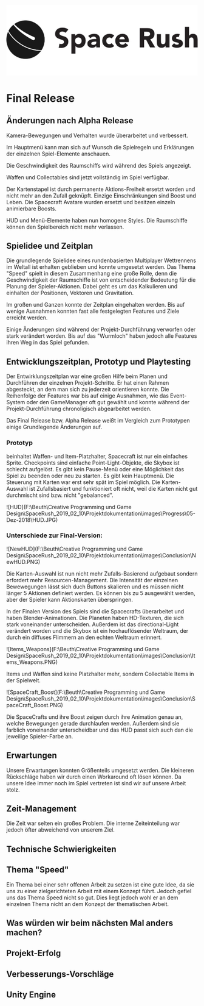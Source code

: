 ![spaceRushEmblemV1](images/spaceRushLogo.jpg)

# Final Release

## Änderungen nach Alpha Release

Kamera-Bewegungen und Verhalten wurde überarbeitet und verbessert.

Im Hauptmenü kann man sich auf Wunsch die Spielregeln und Erklärungen der einzelnen Spiel-Elemente anschauen. 

Die Geschwindigkeit des Raumschiffs wird während des Spiels angezeigt.

Waffen und Collectables sind jetzt vollständig im Spiel verfügbar. 

Der Kartenstapel ist durch permanente Aktions-Freiheit ersetzt worden und nicht mehr an den Zufall geknüpft. Einzige Einschränkungen sind Boost und Leben. Die Spacecraft Avatare wurden ersetzt und besitzen einzeln animierbare Boosts. 

HUD und Menü-Elemente haben nun homogene Styles. Die Raumschiffe können den Spielbereich nicht mehr verlassen. 

## Spielidee und Zeitplan

Die grundlegende Spielidee eines rundenbasierten Multiplayer Wettrennens im Weltall ist erhalten geblieben und konnte umgesetzt werden. Das Thema "Speed" spielt in diesem Zusammenhang eine große Rolle, denn die Geschwindigkeit der Raumschiffe ist von entscheidender Bedeutung für die Planung der Spieler-Aktionen. Dabei geht es um das Kalkulieren und einhalten der Positionen, Vektoren und Gravitation.

Im großen und Ganzen konnte der Zeitplan eingehalten werden. Bis auf wenige Ausnahmen konnten fast alle festgelegten Features und Ziele erreicht werden. 

Einige Änderungen sind während der Projekt-Durchführung verworfen oder stark verändert worden. Bis auf das "Wurmloch" haben jedoch alle Features ihren Weg in das Spiel gefunden.

## Entwicklungszeitplan, Prototyp und Playtesting

Der Entwirklungszeitplan war eine großen Hilfe beim Planen und Durchführen der einzelnen Projekt-Schritte. Er hat einen Rahmen abgesteckt, an dem man sich zu jederzeit orientieren konnte. Die Reihenfolge der Features war bis auf einige Ausnahmen, wie das Event-System oder den GameManager oft gut gewählt und konnte während der Projekt-Durchführung chronoligisch abgearbeitet werden.

Das Final Release bzw. Alpha Release weißt im Vergleich zum Prototypen einige Grundlegende Änderungen auf. 

### Prototyp
beinhaltet Waffen- und Item-Platzhalter, Spacecraft ist nur ein einfaches Sprite. Checkpoints sind einfache Point-Light-Objekte, die Skybox ist schlecht aufgelöst. Es gibt kein Pause-Menü oder eine Möglichkeit das Spiel zu beenden oder neu zu starten. Es gibt kein Hauptmenü. Die Steuerung mit Karten war erst sehr spät im Spiel möglich. Die Karten-Auswahl ist Zufallsbasiert und funktioniert oft nicht, weil die Karten nicht gut durchmischt sind bzw. nicht "gebalanced".


![HUD](F:\Beuth\Creative Programming und Game Design\SpaceRush_2019_02_10\Projektdokumentation\images\Progress\05-Dez-2018\HUD.JPG)

### Unterschiede zur Final-Version:

![NewHUD](F:\Beuth\Creative Programming und Game Design\SpaceRush_2019_02_10\Projektdokumentation\images\Conclusion\NewHUD.PNG)

Die Karten-Auswahl ist nun nicht mehr Zufalls-Basierend aufgebaut sondern erfordert mehr Resourcen-Management. Die Intensität der einzelnen Bewewegungen lässt sich duch Buttons skalieren und es müssen nicht länger 5 Aktionen definiert werden. Es können bis zu 5 ausgewählt werden, aber der Spieler kann Aktionskarten überspringen.

In der Finalen Version des Spiels sind die Spacecrafts überarbeitet und haben Blender-Animationen. Die Planeten haben HD-Texturen, die sich stark voneinander unterscheiden. Außerdem ist das directional-Light verändert worden und die Skybox ist ein hochauflösender Weltraum, der durch ein diffuses Flimmern an den echten Weltraum erinnert. 

![Items_Weapons](F:\Beuth\Creative Programming und Game Design\SpaceRush_2019_02_10\Projektdokumentation\images\Conclusion\Items_Weapons.PNG)

Items und Waffen sind keine Platzhalter mehr, sondern Collectable Items in der Spielwelt. 

![SpaceCraft_Boost](F:\Beuth\Creative Programming und Game Design\SpaceRush_2019_02_10\Projektdokumentation\images\Conclusion\SpaceCraft_Boost.PNG)

Die SpaceCrafts und ihre Boost zeigen durch ihre Animation genau an, welche Bewegungen gerade durchlaufen werden. Außerdem sind sie farblich voneinander unterscheidbar und das HUD passt sich auch dan die jeweilige Spieler-Farbe an.



## Erwartungen

Unsere Erwartungen konnten Größenteils umgesetzt werden. Die kleineren Rückschläge haben wir durch einen Workaround oft lösen können. Da unsere Idee immer noch im Spiel vertreten ist sind wir auf unsere Arbeit stolz.

## Zeit-Management

Die Zeit war selten ein großes Problem. Die interne Zeiteinteilung war jedoch öfter abweichend von unserem Ziel. 

## Technische Schwierigkeiten



## Thema "Speed"

Ein Thema bei einer sehr offenen Arbeit zu setzen ist eine gute Idee, da sie uns zu einer zielgerichteten Arbeit mit einem Konzept führt. Jedoch gefiel uns das Thema Speed nicht so gut. Dies liegt jedoch wohl er an dem einzelnen Thema nicht an dem Konzept der thematischen Arbeit.

## Was würden wir beim nächsten Mal anders machen?

## Projekt-Erfolg

## Verbesserungs-Vorschläge

## Unity Engine
